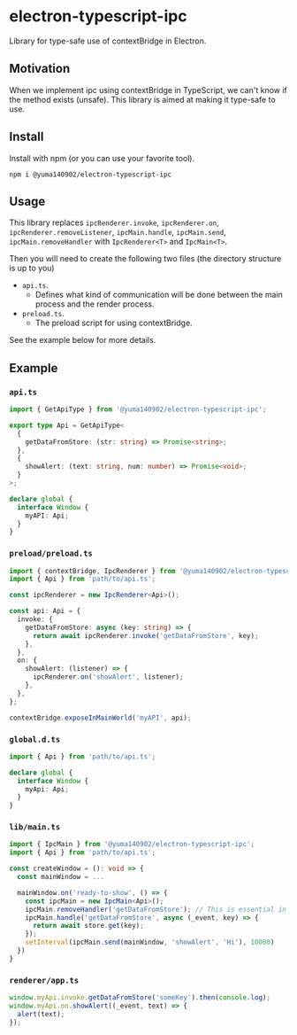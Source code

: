 # electron-typescript-ipc

Library for type-safe use of contextBridge in Electron.

## Motivation

When we implement ipc using contextBridge in TypeScript, we can't know if the method exists (unsafe).
This library is aimed at making it type-safe to use.

## Install

Install with npm (or you can use your favorite tool).

```shell
npm i @yuma140902/electron-typescript-ipc
```

## Usage

This library replaces `ipcRenderer.invoke`, `ipcRenderer.on`, `ipcRenderer.removeListener`, `ipcMain.handle`, `ipcMain.send`, `ipcMain.removeHandler` with `IpcRenderer<T>` and `IpcMain<T>`.

Then you will need to create the following two files (the directory structure is up to you)

- `api.ts`.
  - Defines what kind of communication will be done between the main process and the render process.
- `preload.ts`.
  - The preload script for using contextBridge.

See the example below for more details.

## Example

### `api.ts`

```typescript
import { GetApiType } from '@yuma140902/electron-typescript-ipc';

export type Api = GetApiType<
  {
    getDataFromStore: (str: string) => Promise<string>;
  },
  {
    showAlert: (text: string, num: number) => Promise<void>;
  }
>;

declare global {
  interface Window {
    myAPI: Api;
  }
}
```

### `preload/preload.ts`

```typescript
import { contextBridge, IpcRenderer } from '@yuma140902/electron-typescript-ipc';
import { Api } from 'path/to/api.ts';

const ipcRenderer = new IpcRenderer<Api>();

const api: Api = {
  invoke: {
    getDataFromStore: async (key: string) => {
      return await ipcRenderer.invoke('getDataFromStore', key);
    },
  },
  on: {
    showAlert: (listener) => {
      ipcRenderer.on('showAlert', listener);
    },
  },
};

contextBridge.exposeInMainWorld('myAPI', api);
```


### `global.d.ts`

```typescript
import { Api } from 'path/to/api.ts';

declare global {
  interface Window {
    myApi: Api;
  }
}
```

### `lib/main.ts`

```typescript
import { IpcMain } from '@yuma140902/electron-typescript-ipc';
import { Api } from 'path/to/api.ts';

const createWindow = (): void => {
  const mainWindow = ...

  mainWindow.on('ready-to-show', () => {
    const ipcMain = new IpcMain<Api>();
    ipcMain.removeHandler('getDataFromStore'); // This is essential in case you are called multiple times.
    ipcMain.handle('getDataFromStore', async (_event, key) => {
      return await store.get(key);
    });
    setInterval(ipcMain.send(mainWindow, 'showAlert', 'Hi'), 10000)
  })
}
```

### `renderer/app.ts`

```typescript
window.myApi.invoke.getDataFromStore('someKey').then(console.log);
window.myApi.on.showAlert((_event, text) => {
  alert(text);
});
```

